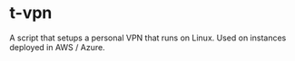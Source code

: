 # t-vpn
A script that setups a personal VPN that runs on Linux. Used on instances deployed in AWS / Azure.
